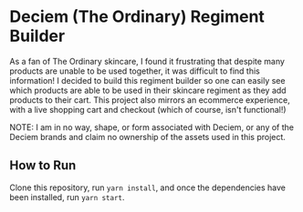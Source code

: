 # Deciem (The Ordinary) Regiment Builder

As a fan of The Ordinary skincare, I found it frustrating that despite many products are unable to be used together, it was difficult to find this information! I decided to build this regiment builder so one can easily see which products are able to be used in their skincare regiment as they add products to their cart. This project also mirrors an ecommerce experience, with a live shopping cart and checkout (which of course, isn't functional!)

NOTE: I am in no way, shape, or form associated with Deciem, or any of the Deciem brands and claim no ownership of the assets used in this project.


## How to Run

Clone this repository, run `yarn install`, and once the dependencies have been installed, run `yarn start`. 